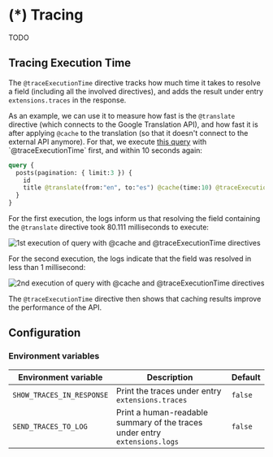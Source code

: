 # (*) Tracing

TODO

<!-- ```php
HooksAPIFacade::getInstance()->doAction(
    '\PoP\ComponentModel\Engine:traces:schema',
    $schemaTraces
);
HooksAPIFacade::getInstance()->doAction(
    '\PoP\ComponentModel\Engine:traces:db',
    $dbTraces
);
``` -->

## Tracing Execution Time

The `@traceExecutionTime` directive tracks how much time it takes to resolve a field (including all the involved directives), and adds the result under entry `extensions.traces` in the response.

As an example, we can use it to measure how fast is the `@translate` directive (which connects to the Google Translation API), and how fast it is after applying `@cache` to the translation (so that it doesn't connect to the external API anymore). For that, we execute [this query](https://newapi.getpop.org/graphiql/?show_logs=1&query=query%20%7B%0A%20%20posts(pagination:{limit%3A3})%20%7B%0A%20%20%20%20id%0A%20%20%20%20title%20%40translate(from%3A%22en%22%2C%20to%3A%22es%22)%20%40cache(time%3A10)%20%40traceExecutionTime%0A%20%20%7D%0A%7D) with `@traceExecutionTime` first, and within 10 seconds again:

```graphql
query {
  posts(pagination: { limit:3 }) {
    id
    title @translate(from:"en", to:"es") @cache(time:10) @traceExecutionTime
  }
}
```

For the first execution, the logs inform us that resolving the field containing the `@translate` directive took 80.111 milliseconds to execute:

![1st execution of query with @cache and @traceExecutionTime directives](/images/cache-logtime-directives-1st-run.png "1st execution of query with @cache and @traceExecutionTime directives")

For the second execution, the logs indicate that the field was resolved in less than 1 millisecond:

![2nd execution of query with @cache and @traceExecutionTime directives](/images/cache-logtime-directives-2nd-run.png "2nd execution of query with @cache and @traceExecutionTime directives")

The `@traceExecutionTime` directive then shows that caching results improve the performance of the API.

## Configuration

### Environment variables

| Environment variable | Description | Default |
| --- | --- | --- |
| `SHOW_TRACES_IN_RESPONSE` | Print the traces under entry `extensions.traces` | `false` |
| `SEND_TRACES_TO_LOG` | Print a human-readable summary of the traces under entry `extensions.logs` | `false` |
